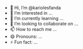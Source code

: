- 👋 Hi, I’m @kariolesfanda
- 👀 I’m interested in ...
- 🌱 I’m currently learning ...
- 💞️ I’m looking to collaborate on ...
- 📫 How to reach me ...
- 😄 Pronouns: ...
- ⚡ Fun fact: ...

<!---
kariolesfanda/kariolesfanda is a ✨ special ✨ repository because its `README.md` (this file) appears on your GitHub profile.
You can click the Preview link to take a look at your changes.
--->
